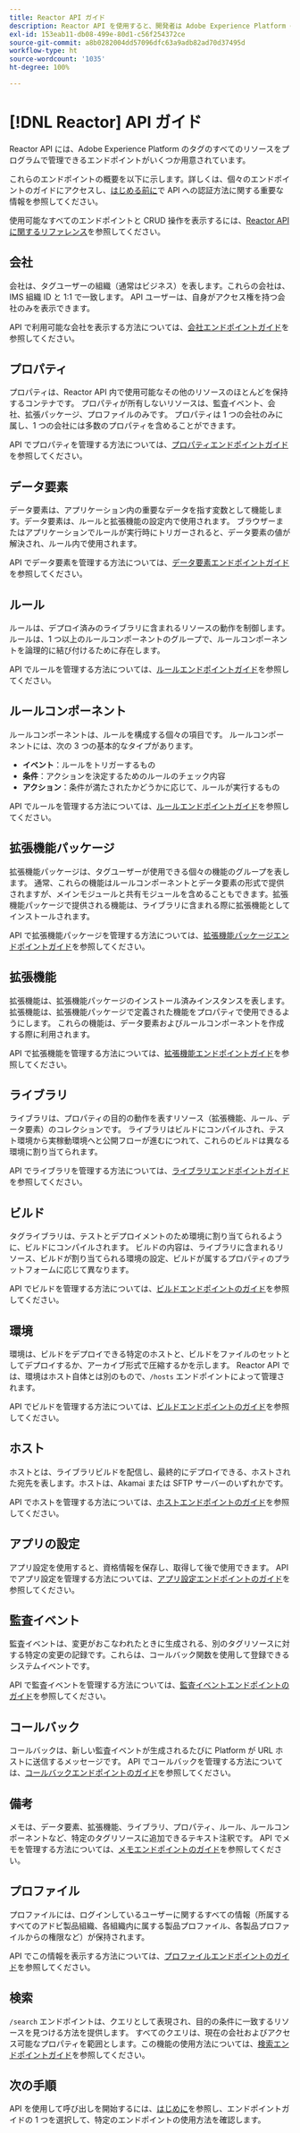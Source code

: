 ```yaml
---
title: Reactor API ガイド
description: Reactor API を使用すると、開発者は Adobe Experience Platform のタグのすべてのリソースをプログラムで管理できます。 このガイドに従って、API を使用した主な操作の実行方法を学習します。
exl-id: 153eab11-db08-499e-80d1-c56f254372ce
source-git-commit: a8b0282004dd57096dfc63a9adb82ad70d37495d
workflow-type: ht
source-wordcount: '1035'
ht-degree: 100%

---
```


# [!DNL Reactor] API ガイド

Reactor API には、Adobe Experience Platform のタグのすべてのリソースをプログラムで管理できるエンドポイントがいくつか用意されています。

これらのエンドポイントの概要を以下に示します。詳しくは、個々のエンドポイントのガイドにアクセスし、[はじめる前に](./getting-started.md)で API への認証方法に関する重要な情報を参照してください。

使用可能なすべてのエンドポイントと CRUD 操作を表示するには、[Reactor API に関するリファレンス](https://www.adobe.io/experience-platform-apis/references/reactor/)を参照してください。

## 会社

会社は、タグユーザーの組織（通常はビジネス）を表します。これらの会社は、IMS 組織 ID と 1:1 で一致します。 API ユーザーは、自身がアクセス権を持つ会社のみを表示できます。

API で利用可能な会社を表示する方法については、[会社エンドポイントガイド](./endpoints/companies.md)を参照してください。

## プロパティ

プロパティは、Reactor API 内で使用可能なその他のリソースのほとんどを保持するコンテナです。 プロパティが所有しないリソースは、監査イベント、会社、拡張パッケージ、プロファイルのみです。 プロパティは 1 つの会社のみに属し、1 つの会社には多数のプロパティを含めることができます。

API でプロパティを管理する方法については、[プロパティエンドポイントガイド](./endpoints/properties.md)を参照してください。

## データ要素

データ要素は、アプリケーション内の重要なデータを指す変数として機能します。データ要素は、ルールと拡張機能の設定内で使用されます。 ブラウザーまたはアプリケーションでルールが実行時にトリガーされると、データ要素の値が解決され、ルール内で使用されます。

API でデータ要素を管理する方法については、[データ要素エンドポイントガイド](./endpoints/data-elements.md)を参照してください。

## ルール

ルールは、デプロイ済みのライブラリに含まれるリソースの動作を制御します。 ルールは、1 つ以上のルールコンポーネントのグループで、ルールコンポーネントを論理的に結び付けるために存在します。

API でルールを管理する方法については、[ルールエンドポイントガイド](./endpoints/rules.md)を参照してください。

## ルールコンポーネント

ルールコンポーネントは、ルールを構成する個々の項目です。 ルールコンポーネントには、次の 3 つの基本的なタイプがあります。

* **イベント**：ルールをトリガーするもの
* **条件**：アクションを決定するためのルールのチェック内容
* **アクション**：条件が満たされたかどうかに応じて、ルールが実行するもの

API でルールを管理する方法については、[ルールエンドポイントガイド](./endpoints/rules.md)を参照してください。

## 拡張機能パッケージ

拡張機能パッケージは、タグユーザーが使用できる個々の機能のグループを表します。 通常、これらの機能はルールコンポーネントとデータ要素の形式で提供されますが、メインモジュールと共有モジュールを含めることもできます。拡張機能パッケージで提供される機能は、ライブラリに含まれる際に拡張機能としてインストールされます。

API で拡張機能パッケージを管理する方法については、[拡張機能パッケージエンドポイントガイド](./endpoints/extension-packages.md)を参照してください。

## 拡張機能

拡張機能は、拡張機能パッケージのインストール済みインスタンスを表します。 拡張機能は、拡張機能パッケージで定義された機能をプロパティで使用できるようにします。 これらの機能は、データ要素およびルールコンポーネントを作成する際に利用されます。

API で拡張機能を管理する方法については、[拡張機能エンドポイントガイド](./endpoints/extensions.md)を参照してください。

## ライブラリ

ライブラリは、プロパティの目的の動作を表すリソース（拡張機能、ルール、データ要素）のコレクションです。 ライブラリはビルドにコンパイルされ、テスト環境から実稼動環境へと公開フローが進むにつれて、これらのビルドは異なる環境に割り当てられます。

API でライブラリを管理する方法については、[ライブラリエンドポイントガイド](./endpoints/libraries.md)を参照してください。

## ビルド

タグライブラリは、テストとデプロイメントのため環境に割り当てられるように、ビルドにコンパイルされます。 ビルドの内容は、ライブラリに含まれるリソース、ビルドが割り当てられる環境の設定、ビルドが属するプロパティのプラットフォームに応じて異なります。

API でビルドを管理する方法については、[ビルドエンドポイントのガイド](./endpoints/builds.md)を参照してください。

## 環境

環境は、ビルドをデプロイできる特定のホストと、ビルドをファイルのセットとしてデプロイするか、アーカイブ形式で圧縮するかを示します。 Reactor API では、環境はホスト自体とは別のもので、`/hosts` エンドポイントによって管理されます。

API でビルドを管理する方法については、[ビルドエンドポイントのガイド](./endpoints/builds.md)を参照してください。

## ホスト

ホストとは、ライブラリビルドを配信し、最終的にデプロイできる、ホストされた宛先を表します。ホストは、Akamai または SFTP サーバーのいずれかです。

API でホストを管理する方法については、[ホストエンドポイントのガイド](./endpoints/hosts.md)を参照してください。

## アプリの設定

アプリ設定を使用すると、資格情報を保存し、取得して後で使用できます。 API でアプリ設定を管理する方法については、[アプリ設定エンドポイントのガイド](./endpoints/app-configurations.md)を参照してください。

## 監査イベント

監査イベントは、変更がおこなわれたときに生成される、別のタグリソースに対する特定の変更の記録です。これらは、コールバック関数を使用して登録できるシステムイベントです。

API で監査イベントを管理する方法については、[監査イベントエンドポイントのガイド](./endpoints/audit-events.md)を参照してください。

## コールバック

コールバックは、新しい監査イベントが生成されるたびに Platform が URL ホストに送信するメッセージです。 API でコールバックを管理する方法については、[コールバックエンドポイントのガイド](./endpoints/callbacks.md)を参照してください。

## 備考

メモは、データ要素、拡張機能、ライブラリ、プロパティ、ルール、ルールコンポーネントなど、特定のタグリソースに追加できるテキスト注釈です。 API でメモを管理する方法については、[メモエンドポイントのガイド](./endpoints/notes.md)を参照してください。

## プロファイル

プロファイルには、ログインしているユーザーに関するすべての情報（所属するすべてのアドビ製品組織、各組織内に属する製品プロファイル、各製品プロファイルからの権限など）が保持されます。

API でこの情報を表示する方法については、[プロファイルエンドポイントのガイド](./endpoints/profile.md)を参照してください。

## 検索

`/search` エンドポイントは、クエリとして表現され、目的の条件に一致するリソースを見つける方法を提供します。 すべてのクエリは、現在の会社およびアクセス可能なプロパティを範囲とします。この機能の使用方法については、[検索エンドポイントガイド](./endpoints/search.md)を参照してください。

## 次の手順

 API を使用して呼び出しを開始するには、[はじめに](./getting-started.md)を参照し、エンドポイントガイドの 1 つを選択して、特定のエンドポイントの使用方法を確認します。
